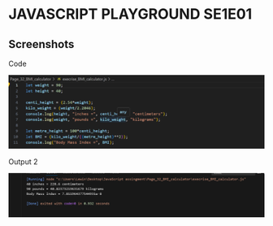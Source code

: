 # JAVASCRIPT PLAYGROUND SE1E01

## Screenshots

<p>Code</p>

![Code](secreenshots/input.png)

<p>Output 2</p>

![output](secreenshots/output.png)
